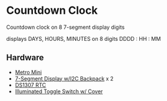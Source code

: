 Countdown Clock
================

Countdown clock on 8 7-segment display digits

displays DAYS, HOURS, MINUTES on 8 digits
DDDD : HH : MM
 
 
Hardware
-------

* [Metro Mini](https://www.adafruit.com/product/2590)
* [7-Segment Display w/I2C Backpack](https://www.adafruit.com/product/1270) x 2
* [DS1307 RTC](https://www.adafruit.com/product/3296)
* [Illuminated Toggle Switch w/ Cover](https://www.adafruit.com/product/3218)
 
